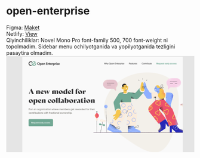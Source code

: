 # open-enterprise
Figma: [Maket](https://www.figma.com/file/pie1fIDehXNP2MK7Zptb0d/Landing-Page-Concept-(Community)?type=design&node-id=0-1&mode=design&t=17YhHSXXL3Tun61g-0)\
Netlify: [View](https://open-enterprise-bb.netlify.app/)\
Qiyinchiliklar: Novel Mono Pro font-family 500, 700 font-weight ni topolmadim. Sidebar menu ochilyotganida va yopilyotganida tezligini pasaytira olmadim.
![open-enterprise](https://github.com/bekzodxudaybergenow/open-enterprise/blob/master/design/open-enterprise.png)
